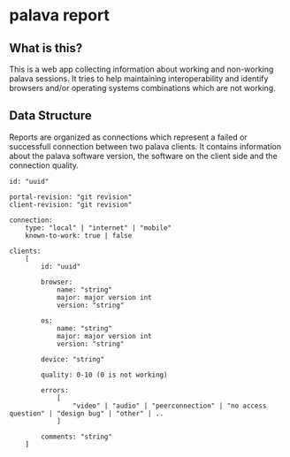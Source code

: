 # palava report

## What is this?

This is a web app collecting information about working and non-working palava
sessions. It tries to help maintaining interoperability and identify browsers
and/or operating systems combinations which are not working.

## Data Structure

Reports are organized as connections which represent a failed or successfull
connection between two palava clients. It contains information about the palava
software version, the software on the client side and the connection quality.

	id: "uuid"

	portal-revision: "git revision"
	client-revision: "git revision"

	connection:
		type: "local" | "internet" | "mobile"
		known-to-work: true | false

	clients:
		[
			id: "uuid"

			browser:
				name: "string"
				major: major version int
				version: "string"

			os:
				name: "string"
				major: major version int
				version: "string"

			device: "string"

			quality: 0-10 (0 is not working)

			errors:
				[
					"video" | "audio" | "peerconnection" | "no access question" | "design bug" | "other" | ..
				]

			comments: "string"
		]

